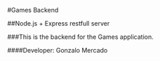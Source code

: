 #Games Backend

##Node.js + Express restfull server

###This is the backend for the Games application.

####Developer: Gonzalo Mercado